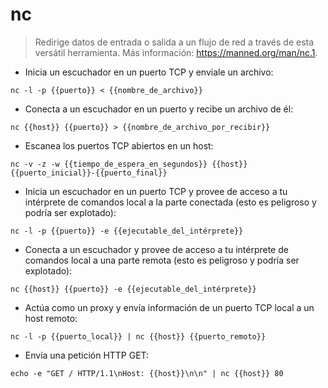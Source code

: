 # nc

> Redirige datos de entrada o salida a un flujo de red a través de esta versátil herramienta.
> Más información: <https://manned.org/man/nc.1>.

- Inicia un escuchador en un puerto TCP y enviale un archivo:

`nc -l -p {{puerto}} < {{nombre_de_archivo}}`

- Conecta a un escuchador en un puerto y recibe un archivo de él:

`nc {{host}} {{puerto}} > {{nombre_de_archivo_por_recibir}}`

- Escanea los puertos TCP abiertos en un host:

`nc -v -z -w {{tiempo_de_espera_en_segundos}} {{host}} {{puerto_inicial}}-{{puerto_final}}`

- Inicia un escuchador en un puerto TCP y provee de acceso a tu intérprete de comandos local a la parte conectada (esto es peligroso y podría ser explotado):

`nc -l -p {{puerto}} -e {{ejecutable_del_intérprete}}`

- Conecta a un escuchador y provee de acceso a tu intérprete de comandos local a una parte remota (esto es peligroso y podría ser explotado):

`nc {{host}} {{puerto}} -e {{ejecutable_del_intérprete}}`

- Actúa como un proxy y envía información de un puerto TCP local a un host remoto:

`nc -l -p {{puerto_local}} | nc {{host}} {{puerto_remoto}}`

- Envía una petición HTTP GET:

`echo -e "GET / HTTP/1.1\nHost: {{host}}\n\n" | nc {{host}} 80`
